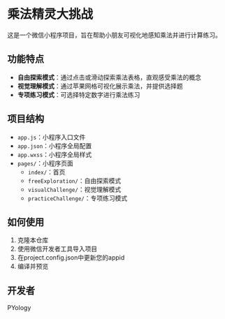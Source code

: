 # 乘法精灵大挑战

这是一个微信小程序项目，旨在帮助小朋友可视化地感知乘法并进行计算练习。

## 功能特点

- **自由探索模式**：通过点击或滑动探索乘法表格，直观感受乘法的概念
- **视觉理解模式**：通过苹果网格可视化展示乘法，并提供选择题
- **专项练习模式**：可选择特定数字进行乘法练习

## 项目结构

- `app.js`：小程序入口文件
- `app.json`：小程序全局配置
- `app.wxss`：小程序全局样式
- `pages/`：小程序页面
  - `index/`：首页
  - `freeExploration/`：自由探索模式
  - `visualChallenge/`：视觉理解模式
  - `practiceChallenge/`：专项练习模式

## 如何使用

1. 克隆本仓库
2. 使用微信开发者工具导入项目
3. 在project.config.json中更新您的appid
4. 编译并预览

## 开发者

PYology